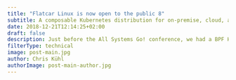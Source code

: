 ```yaml
---
title: "Flatcar Linux is now open to the public 8"
subtitle: A composable Kubernetes distribution for on-premise, cloud, and hybrid environments.
date: 2018-12-21T12:14:25+02:00
draft: false
description: Just before the All Systems Go! conference, we had a BPF Hackfest at the Kinvolk office and one of the topics of discussion was to document different BPF ELF loaders. This blog post is the result of it.
filterType: technical
image: post-main.jpg
author: Chris Kühl
authorImage: post-main-author.jpg
---
```


